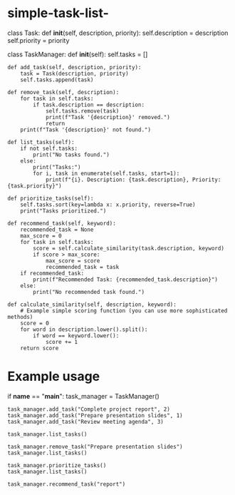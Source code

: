 # simple-task-list-
class Task:
    def __init__(self, description, priority):
        self.description = description
        self.priority = priority

class TaskManager:
    def __init__(self):
        self.tasks = []

    def add_task(self, description, priority):
        task = Task(description, priority)
        self.tasks.append(task)

    def remove_task(self, description):
        for task in self.tasks:
            if task.description == description:
                self.tasks.remove(task)
                print(f"Task '{description}' removed.")
                return
        print(f"Task '{description}' not found.")

    def list_tasks(self):
        if not self.tasks:
            print("No tasks found.")
        else:
            print("Tasks:")
            for i, task in enumerate(self.tasks, start=1):
                print(f"{i}. Description: {task.description}, Priority: {task.priority}")

    def prioritize_tasks(self):
        self.tasks.sort(key=lambda x: x.priority, reverse=True)
        print("Tasks prioritized.")

    def recommend_task(self, keyword):
        recommended_task = None
        max_score = 0
        for task in self.tasks:
            score = self.calculate_similarity(task.description, keyword)
            if score > max_score:
                max_score = score
                recommended_task = task
        if recommended_task:
            print(f"Recommended Task: {recommended_task.description}")
        else:
            print("No recommended task found.")

    def calculate_similarity(self, description, keyword):
        # Example simple scoring function (you can use more sophisticated methods)
        score = 0
        for word in description.lower().split():
            if word == keyword.lower():
                score += 1
        return score

# Example usage
if __name__ == "__main__":
    task_manager = TaskManager()

    task_manager.add_task("Complete project report", 2)
    task_manager.add_task("Prepare presentation slides", 1)
    task_manager.add_task("Review meeting agenda", 3)

    task_manager.list_tasks()

    task_manager.remove_task("Prepare presentation slides")
    task_manager.list_tasks()

    task_manager.prioritize_tasks()
    task_manager.list_tasks()

    task_manager.recommend_task("report")
